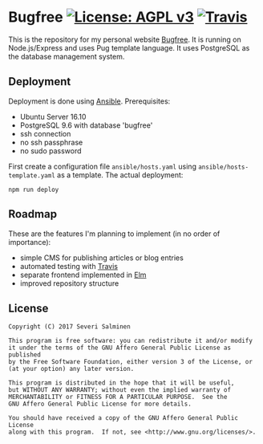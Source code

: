 # Bugfree [![License: AGPL v3](https://img.shields.io/badge/License-AGPL%20v3-blue.svg)](https://www.gnu.org/licenses/agpl-3.0) [![Travis](https://img.shields.io/travis/sevesalm/bugfree.svg)]()

This is the repository for my personal website [Bugfree](http://www.bugfree.fi). It is running on Node.js/Express and uses Pug template language. It uses PostgreSQL as the database management system.

## Deployment

Deployment is done using [Ansible](https://www.ansible.com). Prerequisites:

- Ubuntu Server 16.10
- PostgreSQL 9.6 with database 'bugfree'
- ssh connection
- no ssh passphrase
- no sudo password

First create a configuration file `ansible/hosts.yaml` using `ansible/hosts-template.yaml` as a template. The actual deployment:

```shell
npm run deploy
```

## Roadmap

These are the features I'm planning to implement (in no order of importance):

- simple CMS for publishing articles or blog entries
- automated testing with [Travis](https://travis-ci.org)
- separate frontend implemented in [Elm](http://elm-lang.org)
- improved repository structure

## License

    Copyright (C) 2017 Severi Salminen

    This program is free software: you can redistribute it and/or modify
    it under the terms of the GNU Affero General Public License as published
    by the Free Software Foundation, either version 3 of the License, or
    (at your option) any later version.

    This program is distributed in the hope that it will be useful,
    but WITHOUT ANY WARRANTY; without even the implied warranty of
    MERCHANTABILITY or FITNESS FOR A PARTICULAR PURPOSE.  See the
    GNU Affero General Public License for more details.

    You should have received a copy of the GNU Affero General Public License
    along with this program.  If not, see <http://www.gnu.org/licenses/>.
